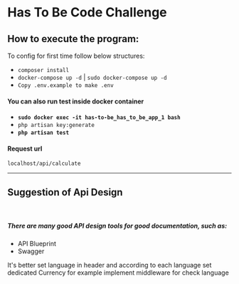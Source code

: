 # Has To Be Code Challenge

## How to execute the program:

To config for first time follow below structures:
- `composer install`
- `docker-compose up -d` | `sudo docker-compose up -d`
- `Copy .env.example to make .env`



#### You can also run test inside docker container

- **`sudo docker exec -it has-to-be_has_to_be_app_1 bash`**
- `php artisan key:generate`
- **`php artisan test`**


#### Request url
`localhost/api/calculate`
<hr>

## Suggestion of Api Design

<br>

##### There are many good API design tools for good documentation, such as:

-  API Blueprint
-  Swagger

It's better set language in header and according to each language set dedicated Currency
for example implement middleware for check language
